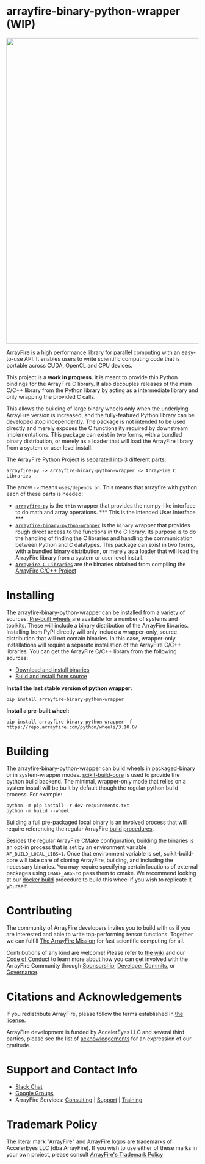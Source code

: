 # arrayfire-binary-python-wrapper (WIP)

<p align="center"><a href="http://arrayfire.com/"><img src="http://arrayfire.com/logos/arrayfire_logo_whitebkgnd.png" width="800"></a></p>

[ArrayFire](https://github.com/arrayfire/arrayfire) is a high performance library for parallel computing with an easy-to-use API. It enables users to write scientific computing code that is portable across CUDA, OpenCL and CPU devices.  

This project is a **work in progress**. It is meant to provide thin Python bindings for the ArrayFire C library. It also decouples releases of the main C/C++ library from the Python library by acting as a intermediate library and only wrapping the provided C calls.  

This allows the building of large binary wheels only when the underlying ArrayFire version is increased, and the fully-featured Python library can be developed atop independently. The package is not intended to be used directly and merely exposes the 
C functionality required by downstream implementations. This package can exist in two forms, with a bundled binary distribution, or merely as a loader that will load the ArrayFire library from a system or user level install.

The ArrayFire Python Project is separated into 3 different parts:
```
arrayfire-py -> arrayfire-binary-python-wrapper -> ArrayFire C Libraries
```
The arrow `->` means `uses/depends on`. This means that arrayfire with python each of these parts is needed:
- [`arrayfire-py`](https://github.com/arrayfire/arrayfire-py) is the `thin` wrapper that provides the numpy-like interface to do math and array operations. *** This is the intended User Interface ***
- [`arrayfire-binary-python-wrapper`](https://github.com/arrayfire/arrayfire-binary-python-wrapper) is the `binary` wrapper that provides rough direct access to the functions in the C library. Its purpose is to do the handling of finding the C libraries and handling the communication between Python and C datatypes. This package can exist in two forms, with a bundled binary distribution, or merely as a loader that will load the ArrayFire library from a system or user level install.
- [`ArrayFire C Libraries`](https://github.com/arrayfire/arrayfire) are the binaries obtained from compiling the [ArrayFire C/C++ Project](https://github.com/arrayfire/arrayfire)

# Installing

The arrayfire-binary-python-wrapper can be installed from a variety of sources. [Pre-built wheels](https://repo.arrayfire.com/python/wheels/3.10.0/) are available for a number of systems and toolkits. These will include a binary distribution of the ArrayFire libraries. Installing from PyPI directly will only include a wrapper-only, source distribution that will not contain binaries. In this case, wrapper-only installations will require a separate installation of the ArrayFire C/C++ libraries.
You can get the ArrayFire C/C++ library from the following sources:

- [Download and install binaries](https://arrayfire.com/download)
- [Build and install from source](https://github.com/arrayfire/arrayfire)


**Install the last stable version of python wrapper:**
```
pip install arrayfire-binary-python-wrapper
```

**Install a pre-built wheel:**
```
pip install arrayfire-binary-python-wrapper -f https://repo.arrayfire.com/python/wheels/3.10.0/
```

# Building
The arrayfire-binary-python-wrapper can build wheels in packaged-binary or in system-wrapper modes.
[scikit-build-core](https://github.com/scikit-build/scikit-build-core) is used to provide the python build backend.
The minimal, wrapper-only mode that relies on a system install will be built by default though the regular python build process. For example:
```
python -m pip install -r dev-requirements.txt
python -m build --wheel
```
Building a full pre-packaged local binary is an involved process that will require referencing the regular ArrayFire [build](https://github.com/arrayfire/arrayfire/wiki/Build-Instructions-for-Linux) [procedures](https://github.com/arrayfire/arrayfire/wiki/Build-Instructions-for-Windows).

Besides the regular ArrayFire CMake configuration, building the binaries is an opt-in process that is set by an environment variable `AF_BUILD_LOCAL_LIBS=1`. Once that environment variable is set, scikit-build-core will take care of cloning ArrayFire, building, and including the necessary binaries. You may require specifying certain locations of external packages using `CMAKE_ARGS` to pass them to cmake. We recommend looking at our [docker build](https://github.com/arrayfire/arrayfire-docker/blob/afwheel310/arrayfire/scripts/build_wheel.sh) procedure to build this wheel if you wish to replicate it yourself.


# Contributing

The community of ArrayFire developers invites you to build with us if you are
interested and able to write top-performing tensor functions. Together we can
fulfill [The ArrayFire
Mission](https://github.com/arrayfire/arrayfire/wiki/The-ArrayFire-Mission-Statement)
for fast scientific computing for all.

Contributions of any kind are welcome! Please refer to [the
wiki](https://github.com/arrayfire/arrayfire/wiki) and our [Code of
Conduct](33) to learn more about how you can get involved with the ArrayFire
Community through
[Sponsorship](https://github.com/arrayfire/arrayfire/wiki/Sponsorship),
[Developer
Commits](https://github.com/arrayfire/arrayfire/wiki/Contributing-Code-to-ArrayFire),
or [Governance](https://github.com/arrayfire/arrayfire/wiki/Governance).

# Citations and Acknowledgements

If you redistribute ArrayFire, please follow the terms established in [the
license](LICENSE).

ArrayFire development is funded by AccelerEyes LLC and several third parties,
please see the list of [acknowledgements](ACKNOWLEDGEMENTS.md) for an
expression of our gratitude.

# Support and Contact Info

* [Slack Chat](https://join.slack.com/t/arrayfire-org/shared_invite/MjI4MjIzMDMzMTczLTE1MDI5ODg4NzYtN2QwNGE3ODA5OQ)
* [Google Groups](https://groups.google.com/forum/#!forum/arrayfire-users)
* ArrayFire Services:  [Consulting](http://arrayfire.com/consulting)  |  [Support](http://arrayfire.com/download)   |  [Training](http://arrayfire.com/training)

# Trademark Policy

The literal mark "ArrayFire" and ArrayFire logos are trademarks of AccelerEyes
LLC (dba ArrayFire). If you wish to use either of these marks in your own
project, please consult [ArrayFire's Trademark
Policy](http://arrayfire.com/trademark-policy/)
